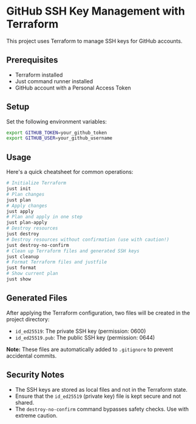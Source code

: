 # GitHub SSH Key Management with Terraform
This project uses Terraform to manage SSH keys for GitHub accounts.

## Prerequisites
- Terraform installed
- Just command runner installed
- GitHub account with a Personal Access Token

## Setup
Set the following environment variables:
```bash
export GITHUB_TOKEN=your_github_token
export GITHUB_USER=your_github_username
```

## Usage
Here's a quick cheatsheet for common operations:
```bash
# Initialize Terraform
just init
# Plan changes
just plan
# Apply changes
just apply
# Plan and apply in one step
just plan-apply
# Destroy resources
just destroy
# Destroy resources without confirmation (use with caution!)
just destroy-no-confirm
# Clean up Terraform files and generated SSH keys
just cleanup
# Format Terraform files and justfile
just format
# Show current plan
just show
```

## Generated Files
After applying the Terraform configuration, two files will be created in the project directory:
- `id_ed25519`: The private SSH key (permission: 0600)
- `id_ed25519.pub`: The public SSH key (permission: 0644)

**Note:** These files are automatically added to `.gitignore` to prevent accidental commits.

## Security Notes
- The SSH keys are stored as local files and not in the Terraform state.
- Ensure that the `id_ed25519` (private key) file is kept secure and not shared.
- The `destroy-no-confirm` command bypasses safety checks. Use with extreme caution.
